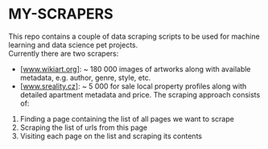 # MY-SCRAPERS
This repo contains a couple of data scraping scripts to be used for machine learning and data science pet projects. <br>
Currently there are two scrapers:
- [www.wikiart.org]: ~ 180 000 images of artworks along with available metadata, e.g. author, genre, style, etc.
- [www.sreality.cz]: ~ 5 000 for sale local property profiles along with detailed apartment metadata and price.
The scraping approach consists of:
1. Finding a page containing the list of all pages we want to scrape
2. Scraping the list of urls from this page
3. Visiting each page on the list and scraping its contents